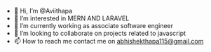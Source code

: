 - 👋 Hi, I’m @Aviithapa
- 👀 I’m interested in MERN AND LARAVEL
- 🌱 I’m currently working as associate software engineer
- 💞️ I’m looking to collaborate on projects related to javascript
- 📫 How to reach me contact me on abhishekthapa115@gmail.com

<!---
Aviithapa/Aviithapa is a ✨ special ✨ repository because its `README.md` (this file) appears on your GitHub profile.
You can click the Preview link to take a look at your changes.
--->
